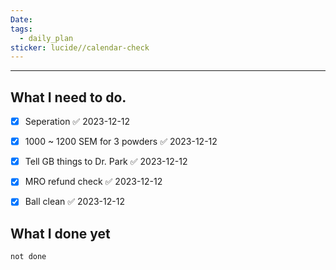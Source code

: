 ```yaml
---
Date: 
tags:
  - daily_plan
sticker: lucide//calendar-check
---
```

---
## What I need to do.

- [x] Seperation ✅ 2023-12-12
- [x] 1000 ~ 1200 SEM for 3 powders ✅ 2023-12-12
- [x] Tell GB things to Dr. Park ✅ 2023-12-12
- [x] MRO refund check ✅ 2023-12-12
- [x] Ball clean ✅ 2023-12-12



## What I done yet
```tasks
not done
```
